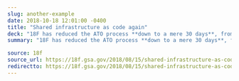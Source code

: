 ```yaml
---
slug: another-example
date: 2018-10-18 12:01:00 -0400
title: "Shared infrastructure as code again"
deck: "18F has reduced the ATO process **down to a mere 30 days**, from 6 months. Learn more how they're doing it."
summary: "18F has reduced the ATO process **down to a mere 30 days**, from 6 months. Learn more how they're doing it."

source: 18f
source_url: https://18f.gsa.gov/2018/08/15/shared-infrastructure-as-code/
redirectto: https://18f.gsa.gov/2018/08/15/shared-infrastructure-as-code/
---
```

